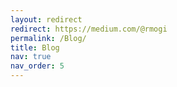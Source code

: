 ```yaml
---
layout: redirect
redirect: https://medium.com/@rmogi
permalink: /Blog/
title: Blog
nav: true
nav_order: 5
---
```

